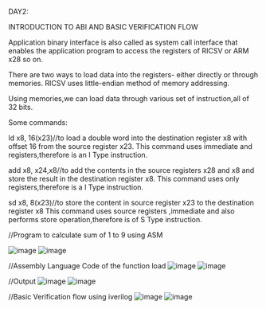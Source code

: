 DAY2:

INTRODUCTION TO ABI AND BASIC VERIFICATION FLOW

Application binary interface is also called as system call interface that enables the application program to access the registers of RICSV or ARM x28 so on.

There are two ways to load data into the registers- either directly or through memories.
RICSV uses little-endian method of memory addressing.

Using memories,we can load data through various set of instruction,all of 32 bits.

Some commands:

ld x8, 16(x23)//to load a double word into the destination register x8 with offset 16 from the source register x23.
This command uses immediate and registers,therefore is an I Type instruction.

add x8, x24,x8//to add the contents in the source registers x28 and x8 and store the result in the destination register x8.
This command uses only registers,therefore is a I Type instruction.

sd x8, 8(x23)//to store the content in source register x23 to the destination register x8
This command uses source registers ,immediate and also performs store operation,therefore is of S Type instruction.


//Program to calculate sum of 1 to 9 using ASM

![image](https://user-images.githubusercontent.com/92938137/170595215-fc64d542-5cd1-4bc3-9ef7-b733f43ade81.png)
![image](https://user-images.githubusercontent.com/92938137/170595353-a185e77a-0100-4e13-bc5e-24632cf53ef0.png)

//Assembly Language Code of the function load
![image](https://user-images.githubusercontent.com/92938137/170595365-fc7bab82-c198-49f7-aaa0-cc3f1c73bb20.png)
![image](https://user-images.githubusercontent.com/92938137/170595378-f89719ea-2dfa-4a44-b365-2437dccfb208.png)


//Output
![image](https://user-images.githubusercontent.com/92938137/170595390-7f8d1712-889e-465c-b208-698bb64bda8b.png)
![image](https://user-images.githubusercontent.com/92938137/170595412-35d20e3a-cf0f-4fab-b75f-e42d70154ff0.png)


//Basic Verification flow using iverilog
![image](https://user-images.githubusercontent.com/92938137/170595399-ba0c1275-9a1a-43d8-99c7-8933875cf97b.png)
![image](https://user-images.githubusercontent.com/92938137/170595424-71c58cd9-1a3a-4b78-9aeb-afaa7d247fbd.png)

